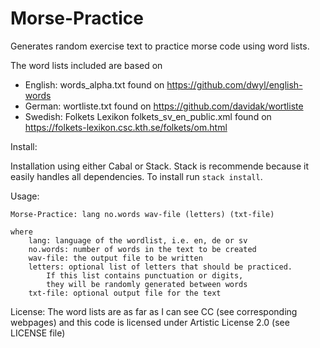 # Morse-Practice

Generates random exercise text to practice morse code using word lists.

The word lists included are based on 
 * English: words_alpha.txt found on https://github.com/dwyl/english-words
 * German: wortliste.txt found on https://github.com/davidak/wortliste
 * Swedish: Folkets Lexikon folkets_sv_en_public.xml found on https://folkets-lexikon.csc.kth.se/folkets/om.html

Install:

Installation using either Cabal or Stack. Stack is recommende because it easily handles all dependencies.
To install run `stack install`.

Usage:
```
Morse-Practice: lang no.words wav-file (letters) (txt-file)

where
	lang: language of the wordlist, i.e. en, de or sv
	no.words: number of words in the text to be created
	wav-file: the output file to be written
	letters: optional list of letters that should be practiced.
		If this list contains punctuation or digits,
		they will be randomly generated between words
	txt-file: optional output file for the text
```

License:
The word lists are as far as I can see CC (see corresponding webpages) and this code is licensed under Artistic License 2.0 (see LICENSE file)
